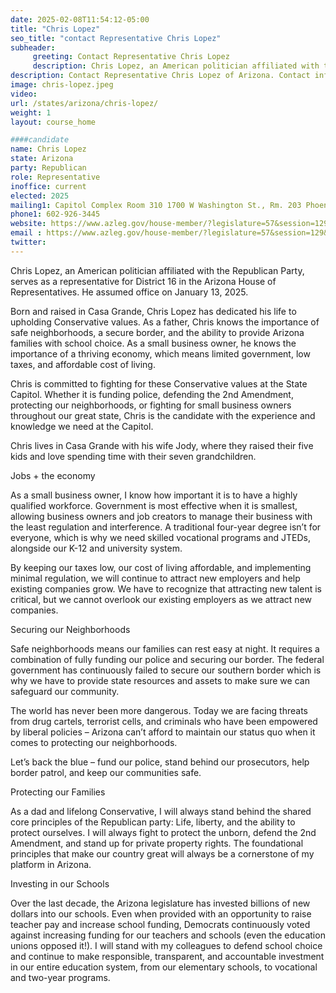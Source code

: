```yaml
---
date: 2025-02-08T11:54:12-05:00
title: "Chris Lopez"
seo_title: "contact Representative Chris Lopez"
subheader:
     greeting: Contact Representative Chris Lopez
     description: Chris Lopez, an American politician affiliated with the Republican Party, serves as a representative for District 16 in the Arizona House of Representatives. He assumed office on January 13, 2025.
description: Contact Representative Chris Lopez of Arizona. Contact information for Chris Lopez includes email address, phone number, and mailing address.
image: chris-lopez.jpeg
video:
url: /states/arizona/chris-lopez/
weight: 1
layout: course_home

####candidate
name: Chris Lopez
state: Arizona
party: Republican
role: Representative
inoffice: current
elected: 2025
mailing1: Capitol Complex Room 310 1700 W Washington St., Rm. 203 Phoenix, AZ 85007-2890
phone1: 602-926-3445
website: https://www.azleg.gov/house-member/?legislature=57&session=129&legislator=2364/
email : https://www.azleg.gov/house-member/?legislature=57&session=129&legislator=2364/
twitter: 
---
```

Chris Lopez, an American politician affiliated with the Republican Party, serves as a representative for District 16 in the Arizona House of Representatives. He assumed office on January 13, 2025.

Born and raised in Casa Grande, Chris Lopez has dedicated his life to upholding Conservative values. As a father, Chris knows the importance of safe neighborhoods, a secure border, and the ability to provide Arizona families with school choice. As a small business owner, he knows the importance of a thriving economy, which means limited government, low taxes, and affordable cost of living. 

Chris is committed to fighting for these Conservative values at the State Capitol. Whether it is funding police, defending the 2nd Amendment, protecting our neighborhoods, or fighting for small business owners throughout our great state, Chris is the candidate with the experience and knowledge we need at the Capitol. 

Chris lives in Casa Grande with his wife Jody, where they raised their five kids and love spending time with their seven grandchildren.

Jobs + the economy

As a small business owner, I know how important it is to have a highly qualified workforce. Government is most effective when it is smallest, allowing business owners and job creators to manage their business with the least regulation and interference. A traditional four-year degree isn’t for everyone, which is why we need skilled vocational programs and JTEDs, alongside our K-12 and university system.

By keeping our taxes low, our cost of living affordable, and implementing minimal regulation, we will continue to attract new employers and help existing companies grow. We have to recognize that attracting new talent is critical, but we cannot overlook our existing employers as we attract new companies.

Securing our Neighborhoods

Safe neighborhoods means our families can rest easy at night. It requires a combination of fully funding our police and securing our border. The federal government has continuously failed to secure our southern border which is why we have to provide state resources and assets to make sure we can safeguard our community.

The world has never been more dangerous. Today we are facing threats from drug cartels, terrorist cells, and criminals who have been empowered by liberal policies – Arizona can’t afford to maintain our status quo when it comes to protecting our neighborhoods.

Let’s back the blue – fund our police, stand behind our prosecutors, help border patrol, and keep our communities safe.

Protecting our Families

As a dad and lifelong Conservative, I will always stand behind the shared core principles of the Republican party: Life, liberty, and the ability to protect ourselves. I will always fight to protect the unborn, defend the 2nd Amendment, and stand up for private property rights. The foundational principles that make our country great will always be a cornerstone of my platform in Arizona.

Investing in our Schools

Over the last decade, the Arizona legislature has invested billions of new dollars into our schools. Even when provided with an opportunity to raise teacher pay and increase school funding, Democrats continuously voted against increasing funding for our teachers and schools (even the education unions opposed it!). I will stand with my colleagues to defend school choice and continue to make responsible, transparent, and accountable investment in our entire education system, from our elementary schools, to vocational and two-year programs.
